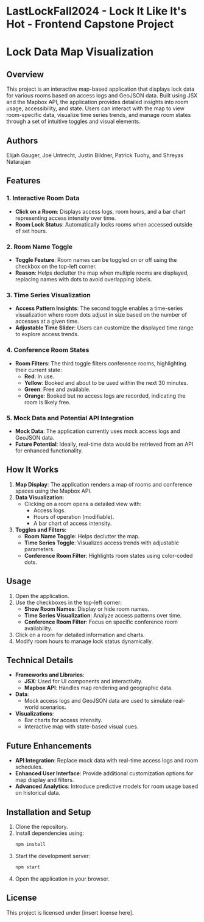 # LastLockFall2024 - Lock It Like It's Hot - Frontend Capstone Project
# Lock Data Map Visualization

## Overview
This project is an interactive map-based application that displays lock data for various rooms based on access logs and GeoJSON data. Built using JSX and the Mapbox API, the application provides detailed insights into room usage, accessibility, and state. Users can interact with the map to view room-specific data, visualize time series trends, and manage room states through a set of intuitive toggles and visual elements.

## Authors
Elijah Gauger, Joe Untrecht, Justin Bildner, Patrick Tuohy, and Shreyas Natarajan

## Features
### 1. Interactive Room Data
- **Click on a Room**: Displays access logs, room hours, and a bar chart representing access intensity over time.
- **Room Lock Status**: Automatically locks rooms when accessed outside of set hours.

### 2. Room Name Toggle
- **Toggle Feature**: Room names can be toggled on or off using the checkbox on the top-left corner.
- **Reason**: Helps declutter the map when multiple rooms are displayed, replacing names with dots to avoid overlapping labels.

### 3. Time Series Visualization
- **Access Pattern Insights**: The second toggle enables a time-series visualization where room dots adjust in size based on the number of accesses at a given time.
- **Adjustable Time Slider**: Users can customize the displayed time range to explore access trends.

### 4. Conference Room States
- **Room Filters**: The third toggle filters conference rooms, highlighting their current state:
  - **Red**: In use.
  - **Yellow**: Booked and about to be used within the next 30 minutes.
  - **Green**: Free and available.
  - **Orange**: Booked but no access logs are recorded, indicating the room is likely free.

### 5. Mock Data and Potential API Integration
- **Mock Data**: The application currently uses mock access logs and GeoJSON data.
- **Future Potential**: Ideally, real-time data would be retrieved from an API for enhanced functionality.

## How It Works
1. **Map Display**: The application renders a map of rooms and conference spaces using the Mapbox API.
2. **Data Visualization**:
   - Clicking on a room opens a detailed view with:
     - Access logs.
     - Hours of operation (modifiable).
     - A bar chart of access intensity.
3. **Toggles and Filters**:
   - **Room Name Toggle**: Helps declutter the map.
   - **Time Series Toggle**: Visualizes access trends with adjustable parameters.
   - **Conference Room Filter**: Highlights room states using color-coded dots.

## Usage
1. Open the application.
2. Use the checkboxes in the top-left corner:
   - **Show Room Names**: Display or hide room names.
   - **Time Series Visualization**: Analyze access patterns over time.
   - **Conference Room Filter**: Focus on specific conference room availability.
3. Click on a room for detailed information and charts.
4. Modify room hours to manage lock status dynamically.

## Technical Details
- **Frameworks and Libraries**:
  - **JSX**: Used for UI components and interactivity.
  - **Mapbox API**: Handles map rendering and geographic data.
- **Data**:
  - Mock access logs and GeoJSON data are used to simulate real-world scenarios.
- **Visualizations**:
  - Bar charts for access intensity.
  - Interactive map with state-based visual cues.

## Future Enhancements
- **API Integration**: Replace mock data with real-time access logs and room schedules.
- **Enhanced User Interface**: Provide additional customization options for map display and filters.
- **Advanced Analytics**: Introduce predictive models for room usage based on historical data.

## Installation and Setup
1. Clone the repository.
2. Install dependencies using:
   ```bash
   npm install
   ```
3. Start the development server:
   ```bash
   npm start
   ```
4. Open the application in your browser.

## License
This project is licensed under [insert license here].

